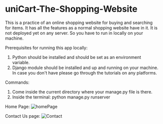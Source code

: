 # uniCart-The-Shopping-Website
This is a practice of an online shopping website for buying and searching for items.
It has all the features as a normal shopping website have in it. 
It is not deployed yet on any server. So you have to run in locally on your machine.

Prerequisites for running this app locally: 
  1) Python should be installed and should be set as an environment variable.
  2) Django module should be installed and up and running on your machine. In case you don't have please go through the tutorials on any platforms.

Commands:
  1) Come inside the current directory where your manage.py file is there.
  2) Inside the terminal: python manage.py runserver
  
Home Page:
![homePage](https://user-images.githubusercontent.com/61490175/114314269-a03f7b00-9b17-11eb-9144-2fcabdfa4e22.jpg)

Contact Us page:
![Contact](https://user-images.githubusercontent.com/61490175/114314347-d8df5480-9b17-11eb-8a00-05d0d94319e6.jpg)
